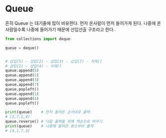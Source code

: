 # Queue

흔히 Queue 는 대기줄에 많이 비유한다.
먼저 온사람이 먼저 들어가게 된다.
나중에 온사람일수록 나중에 들어가기 때문에
선입선출 구조라고 한다.

```python
from collections import deque

queue = deque()


# 삽입(5) - 삽입(2) - 삽입(3) - 삽입(7) - 삭제()
# 삽입(1) - 삽입(4) - 삭제()
queue.append(5)
queue.append(2)
queue.append(3)
queue.append(7)
queue.popleft()
queue.append(1)
queue.append(4)
queue.popleft()

print(queue)    # 먼저 들어온 순서대로 출력
# [3,7,1,4]
queue.reverse() # 다음 출력을 위해 역순으로 바꾸기
print(queue)    # 나중에 들어온 원소부터 출력
# [4,1,7,3]
```
